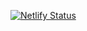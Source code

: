 [![Netlify Status](https://api.netlify.com/api/v1/badges/5d001ac3-2e33-47db-a075-8fa786ae120a/deploy-status)](https://app.netlify.com/sites/chad-parker/deploys)
